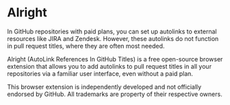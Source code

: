 # Alright
In GitHub repositories with paid plans, you can set up autolinks to external
resources like JIRA and Zendesk. However, these autolinks do not function in
pull request titles, where they are often most needed.

Alright (AutoLink References In GitHub Titles) is a free open-source browser
extension that allows you to add autolinks to pull request titles in all your
repositories via a familiar user interface, even without a paid plan.

This browser extension is independently developed and not officially endorsed by
GitHub. All trademarks are property of their respective owners.

